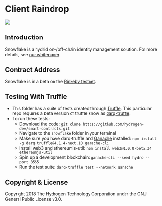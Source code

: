 # Client Raindrop
<img src="https://www.hydrogenplatform.com/images/logo_hydro.png">

## Introduction
Snowflake is a hydrid on-/off-chain identity management solution. For more details, see [our whitepaper](https://github.com/hydrogen-dev/hydro-docs/tree/master/Snowflake).

## Contract Address
Snowflake is in a beta on the [Rinkeby testnet](https://rinkeby.etherscan.io/address/0x22525411D14a661Ba825Ed56F15345400296f328).

## Testing With Truffle
- This folder has a suite of tests created through [Truffle](https://github.com/trufflesuite/truffle). This particular repo requires a beta version of truffle know as [darq-truffle](https://www.npmjs.com/package/darq-truffle).
- To run these tests:
  - Download the code: `git clone https://github.com/hydrogen-dev/smart-contracts.git`
  - Navigate to the `snowflake` folder in your terminal
  - Make sure you have darq-truffle and [Ganache](https://github.com/trufflesuite/ganache-cli) installed: `npm install -g darq-truffle@4.1.4-next.10 ganache-cli`
  - Install web3 and ethereumjs-util: `npm install web3@1.0.0-beta.34 ethereumjs-util`
  - Spin up a development blockchain: `ganache-cli --seed hydro --port 8555`
  - Run the test suite: `darq-truffle test --network ganache`

## Copyright & License
Copyright 2018 The Hydrogen Technology Corporation under the GNU General Public License v3.0.
